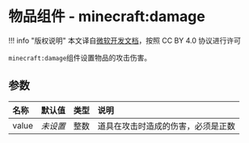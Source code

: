 # 物品组件 - minecraft:damage
!!! info "版权说明"
    本文译自[微软开发文档](https://learn.microsoft.com/en-us/minecraft/creator/)，按照 CC BY 4.0 协议进行许可

`minecraft:damage`组件设置物品的攻击伤害。

## 参数

| 名称 | 默认值 | 类型 | 说明  |
|:----------|:----------|:----------|:----------|
| value | *未设置* | 整数 | 道具在攻击时造成的伤害，必须是正数 |
